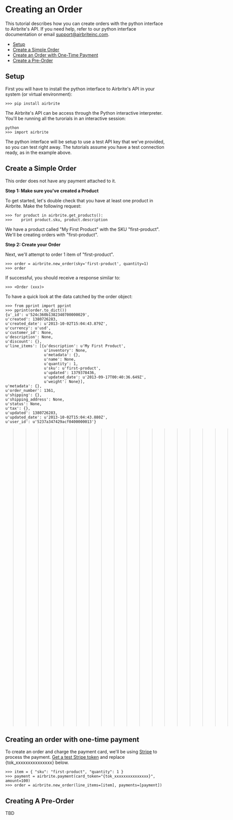 # Creating an Order

This tutorial describes how you can create orders with the python interface to Airbrite's API. If you need help, refer to our python interface documentation or email support@airbriteinc.com.

* [Setup](#setup)
* [Create a Simple Order](#create-a-simple-order)
* [Create an Order with One-Time Payment](#create-an-order-with-one-time-payment)
* [Create a Pre-Order](#create-a-pre-order)


## Setup

First you will have to install the python interface to Airbrite's API in your system (or virtual environment):

    >>> pip install airbrite

The Airbrite's API can be access through the Python interactive interpreter. You'll be running all the turorials in an interactive session:

    python
    >>> import airbrite

The python interface will be setup to use a test API key that we've provided, so you can test right away. The tutorials assume you have a test connection ready, as in the example above.

## Create a Simple Order

This order does not have any payment attached to it.

__Step 1: Make sure you've created a Product__

To get started, let's double check that you have at least one product in Airbrite. Make the following request:

    >>> for product in airbrite.get_products():
    >>>    print product.sku, product.description

We have a product called "My First Product" with the SKU "first-product". We'll be creating orders with "first-product".

__Step 2: Create your Order__

Next, we'll attempt to order 1 item of "first-product".

    >>> order = airbrite.new_order(sky='first-product', quantity=1)
    >>> order

If successful, you should receive a response similar to:

    >>> <Order (xxx)>

To have a quick look at the data catched by the order object:

    >>> from pprint import pprint
    >>> pprint(order.to_dict())
    {u'_id': u'524c360b1382340700000029',
    u'created': 1380726283,
    u'created_date': u'2013-10-02T15:04:43.879Z',
    u'currency': u'usd',
    u'customer_id': None,
    u'description': None,
    u'discount': {},
    u'line_items': [{u'description': u'My First Product',
                     u'inventory': None,
                     u'metadata': {},
                     u'name': None,
                     u'quantity': 1,
                     u'sku': u'first-product',
                     u'updated': 1379378436,
                     u'updated_date': u'2013-09-17T00:40:36.649Z',
                     u'weight': None}],
    u'metadata': {},
    u'order_number': 1361,
    u'shipping': {},
    u'shipping_address': None,
    u'status': None,
    u'tax': {},
    u'updated': 1380726283,
    u'updated_date': u'2013-10-02T15:04:43.880Z',
    u'user_id': u'5237a347429acf0400000013'}

>>>>>>>>>>>>>>>>>>>>>>>>>>>>>>>>>>>>>>>>>>>>>>>>>> SO FAR <<<<<<<<<<<<<<<<<<<<<<<<<<<<<<<<<<<<<<<<<<<<<<<<<<

## Creating an order with one-time payment

To create an order and charge the payment card, we'll be using [Stripe](https://www.stripe.com) to process the payment. [Get a test Stripe token](https://dash.airbrite.io/stripe.html) and replace {tok_xxxxxxxxxxxxxxx} below.

    >>> item = { "sku": "first-product", "quantity": 1 }
    >>> payment = airbrite.payment(card_token="{tok_xxxxxxxxxxxxxxx}", amount=100)
    >>> order = airbrite.new_order(line_items=[item], payments=[payment])

## Creating A Pre-Order

TBD
